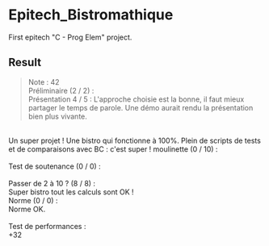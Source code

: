 Epitech_Bistromathique
======================

First epitech "C - Prog Elem" project.

## Result
> Note : 42<br>
Préliminaire (2 / 2) :<br>
Présentation 4 / 5 : L'approche choisie est la bonne, il faut mieux partager le temps de parole. Une démo aurait rendu la présentation bien plus vivante.<br>
<br>
Un super projet ! Une bistro qui fonctionne à 100%. Plein de scripts de tests et de comparaisons avec BC : c'est super !
moulinette (0 / 10) :<br>
<br>
Test de soutenance (0 / 0) :<br>
<br>
Passer de 2 à 10 ? (8 / 8) :<br>
Super bistro tout les calculs sont OK !<br>
Norme (0 / 0) :<br>
Norme OK.<br>
<br>
Test de performances :<br>
+32
